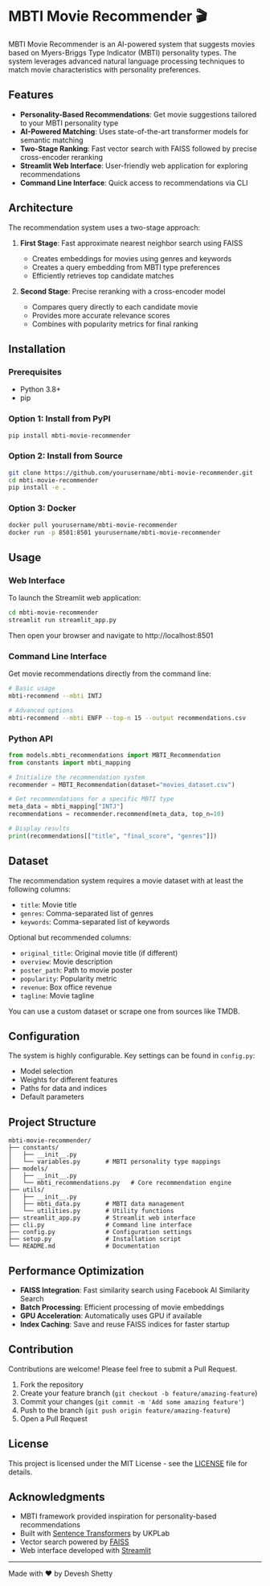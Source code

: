 # MBTI Movie Recommender 🎬

MBTI Movie Recommender is an AI-powered system that suggests movies based on Myers-Briggs Type Indicator (MBTI) personality types. The system leverages advanced natural language processing techniques to match movie characteristics with personality preferences.

<!-- ![MBTI Movie Recommender Demo](assets/demo.png) -->

## Features

- **Personality-Based Recommendations**: Get movie suggestions tailored to your MBTI personality type
- **AI-Powered Matching**: Uses state-of-the-art transformer models for semantic matching
- **Two-Stage Ranking**: Fast vector search with FAISS followed by precise cross-encoder reranking
- **Streamlit Web Interface**: User-friendly web application for exploring recommendations
- **Command Line Interface**: Quick access to recommendations via CLI

## Architecture

The recommendation system uses a two-stage approach:

1. **First Stage**: Fast approximate nearest neighbor search using FAISS
   - Creates embeddings for movies using genres and keywords
   - Creates a query embedding from MBTI type preferences
   - Efficiently retrieves top candidate matches

2. **Second Stage**: Precise reranking with a cross-encoder model
   - Compares query directly to each candidate movie
   - Provides more accurate relevance scores
   - Combines with popularity metrics for final ranking

<!-- ![Architecture Diagram](assets/architecture.png) -->

## Installation

### Prerequisites

- Python 3.8+
- pip

### Option 1: Install from PyPI

```bash
pip install mbti-movie-recommender
```

### Option 2: Install from Source

```bash
git clone https://github.com/yourusername/mbti-movie-recommender.git
cd mbti-movie-recommender
pip install -e .
```

### Option 3: Docker

```bash
docker pull yourusername/mbti-movie-recommender
docker run -p 8501:8501 yourusername/mbti-movie-recommender
```

## Usage

### Web Interface

To launch the Streamlit web application:

```bash
cd mbti-movie-recommender
streamlit run streamlit_app.py
```

Then open your browser and navigate to http://localhost:8501

### Command Line Interface

Get movie recommendations directly from the command line:

```bash
# Basic usage
mbti-recommend --mbti INTJ

# Advanced options
mbti-recommend --mbti ENFP --top-n 15 --output recommendations.csv
```

### Python API

```python
from models.mbti_recommendations import MBTI_Recommendation
from constants import mbti_mapping

# Initialize the recommendation system
recommender = MBTI_Recommendation(dataset="movies_dataset.csv")

# Get recommendations for a specific MBTI type
meta_data = mbti_mapping["INTJ"]
recommendations = recommender.recommend(meta_data, top_n=10)

# Display results
print(recommendations[["title", "final_score", "genres"]])
```

## Dataset

The recommendation system requires a movie dataset with at least the following columns:

- `title`: Movie title
- `genres`: Comma-separated list of genres
- `keywords`: Comma-separated list of keywords

Optional but recommended columns:
- `original_title`: Original movie title (if different)
- `overview`: Movie description
- `poster_path`: Path to movie poster
- `popularity`: Popularity metric
- `revenue`: Box office revenue
- `tagline`: Movie tagline

You can use a custom dataset or scrape one from sources like TMDB.

## Configuration

The system is highly configurable. Key settings can be found in `config.py`:

- Model selection
- Weights for different features
- Paths for data and indices
- Default parameters

## Project Structure

```
mbti-movie-recommender/
├── constants/
│   ├── __init__.py
│   └── variables.py       # MBTI personality type mappings
├── models/
│   ├── __init__.py
│   └── mbti_recommendations.py   # Core recommendation engine
├── utils/
│   ├── __init__.py
│   ├── mbti_data.py       # MBTI data management
│   └── utilities.py       # Utility functions
├── streamlit_app.py       # Streamlit web interface
├── cli.py                 # Command line interface
├── config.py              # Configuration settings
├── setup.py               # Installation script
└── README.md              # Documentation
```

## Performance Optimization

- **FAISS Integration**: Fast similarity search using Facebook AI Similarity Search
- **Batch Processing**: Efficient processing of movie embeddings
- **GPU Acceleration**: Automatically uses GPU if available
- **Index Caching**: Save and reuse FAISS indices for faster startup

## Contribution

Contributions are welcome! Please feel free to submit a Pull Request.

1. Fork the repository
2. Create your feature branch (`git checkout -b feature/amazing-feature`)
3. Commit your changes (`git commit -m 'Add some amazing feature'`)
4. Push to the branch (`git push origin feature/amazing-feature`)
5. Open a Pull Request

## License

This project is licensed under the MIT License - see the [LICENSE](LICENSE) file for details.

## Acknowledgments

- MBTI framework provided inspiration for personality-based recommendations
- Built with [Sentence Transformers](https://www.sbert.net/) by UKPLab
- Vector search powered by [FAISS](https://github.com/facebookresearch/faiss)
- Web interface developed with [Streamlit](https://streamlit.io/)

---

Made with ❤️ by Devesh Shetty